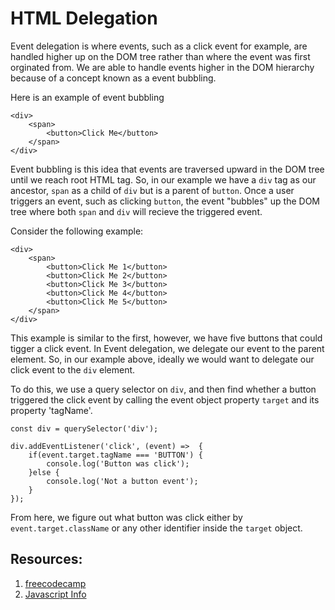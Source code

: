 # HTML Delegation

Event delegation is where events, such as a click event for example, are handled higher up on the DOM tree rather than where the event was first orginated from. We are able to handle events higher in the DOM hierarchy because of a concept known as a event bubbling.

Here is an example of event bubbling

```
<div>
    <span>
        <button>Click Me</button>
    </span>
</div>
```

Event bubbling is this idea that events are traversed upward in the DOM tree until we reach root HTML tag. So, in our example we have a `div` tag as our ancestor, `span` as a child of `div` but is a parent of `button`. Once a user triggers an event, such as clicking `button`, the event "bubbles" up the DOM tree where both `span` and `div` will recieve the triggered event.

Consider the following example:

```
<div>
    <span>
        <button>Click Me 1</button>
        <button>Click Me 2</button>
        <button>Click Me 3</button>
        <button>Click Me 4</button>
        <button>Click Me 5</button>
    </span>
</div>
```

This example is similar to the first, however, we have five buttons that could tigger a click event. In Event delegation, we delegate our event to the parent element. So, in our example above, ideally we would want to delegate our click event to the `div` element.

To do this, we use a query selector on `div`, and then find whether a button triggered the click event by calling the event object property `target` and its property 'tagName'.

```
const div = querySelector('div');

div.addEventListener('click', (event) =>  {
    if(event.target.tagName === 'BUTTON') {
        console.log('Button was click');
    }else {
        console.log('Not a button event');
    }
});
```

From here, we figure out what button was click either by `event.target.className` or any other identifier inside the `target` object.

## Resources:

1. [freecodecamp](https://www.freecodecamp.org/news/event-delegation-javascript/)
2. [Javascript Info](https://javascript.info/event-delegation)
